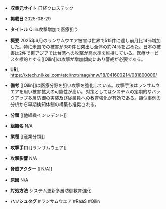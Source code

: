 - **収集元サイト**
日経クロステック

- **掲載日**
2025-08-29

- **タイトル**
Qilin攻撃増加で医療狙う

- **概要**
2025年6月のランサムウエア被害は世界で515件に達し前月比14％増加した。特に米国での被害が380件と突出し全体の約74％を占めた。日本の被害は2件で東アジアでは台湾への攻撃が高水準を維持している。医療サービスを標的とする[[Qilin]]の攻撃が増加傾向にあり警戒が必要である。

- **URL**
https://xtech.nikkei.com/atcl/nxt/mag/nnw/18/041600214/081800006/

- **備考**
[[Qilin]]は医療分野を狙い攻撃を強化している。攻撃手法はランサムウエアを用い被害拡大の可能性が高い。対策としてはシステムの定期的なバックアップ多層防御の実装及び従業員への教育強化が有効である。類似事例の分析から早期検知体制の構築も推奨される。

- **分類**
[[他組織インシデント]]

- **組織名**
N/A

- **業種**
[[産業分類]]

- **攻撃手口**
[[ランサムウェア]]

- **攻撃影響**
N/A

- **脅威アクター**
[[N/A]]

- **原因**
N/A

- **対処方法**
システム更新多層防御教育強化

- **ハッシュタグ**
#ランサムウエア #RaaS #Qilin

